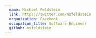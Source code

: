```yaml
---
  name: Michael Feldstein
  link: https://twitter.com/msfeldstein
  organization: Facebook
  occupation_title: Software Engineer
  github: msfeldstein
---
```

